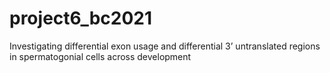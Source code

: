 # project6_bc2021
Investigating differential exon usage and differential 3’ untranslated regions in spermatogonial cells across development
